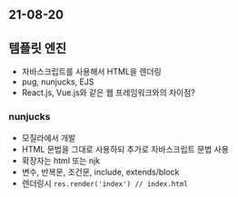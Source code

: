 
## 21-08-20

## 템플릿 엔진
- 자바스크립트를 사용해서 HTML을 렌더링
- pug, nunjucks, EJS
- React.js, Vue.js와 같은 웹 프레임워크와의 차이점?

### nunjucks
- 모질라에서 개발
- HTML 문법을 그대로 사용하되 추가로 자바스크립트 문법 사용
- 확장자는 html 또는 njk
- 변수, 반복문, 조건문, include, extends/block 
- 렌더링시 `res.render('index') // index.html`